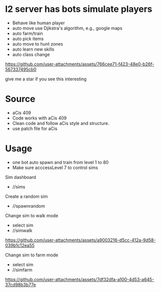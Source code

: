 # l2 server has bots simulate players
- Behave like human player
- auto move use Djikstra's algorithm, e.g., google maps
- auto farm/train
- auto pick items
- auto move to hunt zones
- auto learn new skills
- auto class change




https://github.com/user-attachments/assets/766cee71-f423-48e0-b26f-567337495cb0

give me a star if you see this interesting

# Source
- aCis 409
- Code works with aCis 409
- Clean code and follow aCis style and structure.
- use patch file for aCis

# Usage
- one bot auto spawn and train from level 1 to 80
- Make sure acccessLevel 7 to control sims

Sim dashboard
- //sims

Create a random sim
- //spawnrandom

Change sim to walk mode
- select sim 
- //simwalk


https://github.com/user-attachments/assets/a9003216-d5cc-412a-9d58-039b1c12ea55



Change sim to farm mode
- select sim
- //simfarm



https://github.com/user-attachments/assets/7df32dfa-a100-4d53-a645-37cd98b3b77e


